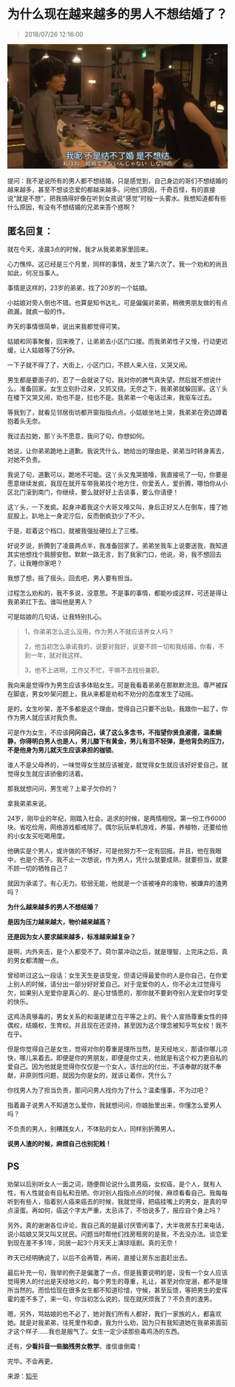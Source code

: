 # 为什么现在越来越多的男人不想结婚了？

> 2018/07/26 12:16:00

![20180726-121600-0001](/assets/images/20180726-121600-0001.jpg)

提问：我不是说所有的男人都不想结婚，只是感觉到，自己身边的哥们不想结婚的越来越多，甚至不想谈恋爱的都越来越多。问他们原因，千奇百怪，有的直接说“就是不想”，把我搞得好像在听到女孩说“感觉”时般一头雾水。我想知道都有些什么原因，有没有不想结婚的兄弟来答个惑啊？

## 匿名回复：

就在今天，凌晨3点的时候，我才从我弟弟家里回来。

心力憔悴。这已经是三个月里，同样的事情，发生了第六次了。我一个劝和的尚且如此，何况当事人。

事情是这样的，23岁的弟弟，找了20岁的一个姑娘。

小姑娘对旁人倒也不错。也算是知书达礼，可是偏偏对弟弟，稍微男朋友做的有点疏漏，就疯一般的作。

昨天的事情很简单，说出来我都觉得可笑。

姑娘和同事聚餐，回来晚了，让弟弟去小区门口接。而我弟弟性子又慢，行动更迟缓，让人姑娘等了5分钟。

一下子就不得了了，大街上，小区门口，不顾人来人往，又哭又闹。

男生都是要面子的，忍了一会就说了句，我对你的脾气真失望。然后就不想说什么，准备回家。女生立刻扑过来，又抓又挠。无奈之下，我弟弟就躲回家。这丫头在楼下又哭又闹，劝也不是，拉也不是。我弟弟一个电话过来，我驱车过去。

等我到了，就看见邻居街坊都开窗指指点点。小姑娘坐地上哭，我弟弟在旁边蹲着抱着头无奈。

我过去拉她，那丫头不愿意，我问了句，你想如何。

她说，让你弟弟跪地上道歉。我说凭什么，她给出的理由是，弟弟当时转身离去，对她不负责。

我说了句，道歉可以，跪地不可能。这丫头又鬼哭狼嚎，我直接吼了一句，你要是愿意继续发疯，我现在就开车带我弟找个地方住，你爱丢人，爱折腾，哪怕你从小区北门滚到南门，你继续，要么就好好上去谈事，要么你请便！

这丫头，一下发疯。起身冲着我这个大哥又嚎又叫，身后正好又人在倒车，撞了她屁股上。趴地上一身泥泞后，反而倒疯劲少了不少。

于是，趁着这个档口，就被我强扯硬拉上了三楼。

好说歹说，折腾到了凌晨两点半，我准备回家了。弟弟坐我车上说要送我，我知道其实他想找个肩膀安慰。默默一路无言，到了我家门口，他说，哥，我不想回去了，让我睡你家吧？

我想了想，摇了摇头，回去吧，男人要有担当。

过程怎么劝和的，我不多说，没意思。不是事的事情，都能吵成这样，可还是得让我弟弟扛下去。谁叫他是男人？

可是姑娘的几句话，让我特别扎心。

> 1，你弟弟怎么这么没用，作为男人不就应该养女人吗？
> 
> 2，他当初怎么承诺我的，说要对我好，说要不顾一切和我结婚，你看，不到一年，就对我这样。
> 
> 3，他不上进啊，工作又不忙，干嘛不去找份兼职。

我向来是觉得作为男生应该多体贴女生。可是我看着弟弟在那默默流泪。尊严被踩在脚底，男女吵架问题上，我从来都是劝和不劝分的态度发生了动摇。

是的，女生吵架，差不多都是这个理由，觉得自己只要不出轨，我跟你一起了，你作为男人就应该对我负责。

可是作为女生，不应该**问问自己，读了这么多念书，不指望你贤良淑德，温柔娴静，你得明白男人也是人，男儿膝下有黄金，男儿有泪不轻弹，是他背负的压力，不是他身为男儿就天生应该承担的枷锁**。

谁人不是父母养的，一味觉得女生就应该被宠，就觉得女生就应该好好爱自己，就觉得女生就应该骄傲的活着。

那我就想问问，男生呢？上辈子欠你的？

拿我弟弟来说。

24岁，刚毕业的年纪，刚踏入社会。追求的时候，是两情相悦。第一份工作6000块。省吃俭用，网络游戏都戒除了。偶尔玩玩单机游戏，养猫，养植物，还要给他的小女友买吃喝用度。

他确实是个男人，或许做的不够好，可是他努力不一定有回报。并且，他在我眼中，也是个孩子。我不止一次想说，作为男人，凭什么就要成熟，就要担当，就要不顾一切的牺牲自己？

就因为承诺了。有心无力。软弱无能，他就是一个该被唾弃的废物，被嫌弃的渣男吗？

**为什么越来越多的男人不想结婚？**

**是因为压力越来越大，物价越来越高？**

**还是因为女人要求越来越多，标准越来越复杂？**

是啊，内外夹击，是个人都受不了。荷尔蒙冲动之后，就是理智，上完床之后，真的男女都清醒一点。

曾经听过这么一段话：女生天生是该受宠，但请记得最爱你的人是你自己，在你爱上别人的时候，请分出一部分好好爱自己。对于宠爱你的人，你不必太过觉得亏欠，如果别人宠爱你是真心的、是心甘情愿的，那你就不要剥夺别人宠爱你时享受的快乐。

这鸡汤真够毒的，男女关系的和谐是建立在平等之上的。我个人宣扬尊重女性的择偶权，结婚权，生育权。并且现在还坚持，甚至因为这个理念被知乎骂女权！我不在乎。

但是你觉得自己是女生，觉得对你的尊重是理所当然，是天经地义，那请你哪儿凉快，哪儿呆着去。即便是你的男朋友，即便是你丈夫，他就是有这个权力更自私的爱自己。因为他就是觉得你仅仅是一个女人，该付出的付出，不该奉献的就不奉献，非原则性问题，就因为你是女的，就该让着你，凭什么？

你找男人为了担当负责，那问问男人找你为了什么？温柔懂事，不为过吧？

指着鼻子说男人不知道怎么爱你，我就想问问，你娘胎里出来，你懂怎么爱男人吗？

不负责的男人，别糟践女人，不体贴的女人，同样别折腾男人。

**说男人渣的时候，麻烦自己也别犯贱！**

## PS

劝架以后别听女人一面之词，随便舆论说什么直男癌，女权癌，是个人，就有人性，有人性就会有自私和丑陋。你对别人指指点点的时候，麻烦看看自己。我每每听到有些人，指着别人癌来癌去的时候，我就觉得，把癌挂嘴上的男女，是真的早点滚蛋。再如何，癌这个字太严重，太忌讳了，不怕说多了，报应自个身上吗？

另外，真的谢谢各位评论，我自己真的是最讨厌管闲事了，大半夜房东打来电话，说小姑娘又哭又叫又扰民。问题当时帮他们找房租房的是我，不去没办法。谈恋爱到现在差不多1年，同居一起3个月天天上演琼瑶剧。真的无奈！

昨天已经明确说了，以后不会再管，再闹，直接让房东出面赶出去。

最后补充一句，我举的例子是偏激了一点，但是我要说明的是，没有一个女人应该觉得男人的付出是天经地义的，每个男生的尊重，礼让，甚至对你宠溺，都不是理所当然的。而恰恰现在很多女生都不知道珍惜，守候，甚至反馈，等把男生的爱挥霍的差不多了，来一句，你当初怎么说的，现在就厌烦我了？不负责的渣男。

嗯，另外，骂姑娘的也不必了，她对我们所有人都好，我们一家族的人，都喜欢她。就是对我弟弟，往死里作和虐，我为什么劝，因为只有我知道她在我弟弟面前才这个样子……我也是服气了。女生一定少读那些毒鸡汤的东西。

还有，**少看抖音一些脑残男女教学**。谁信谁倒霉！

完毕。不会再更。

来源：[知乎](https://www.zhihu.com/question/276648130/answer/423441730)
